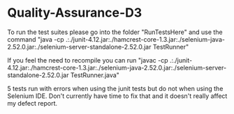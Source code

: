 # Quality-Assurance-D3

To run the test suites please go into the folder "RunTestsHere" and use the command "java -cp .:./junit-4.12.jar:./hamcrest-core-1.3.jar:./selenium-java-2.52.0.jar:./selenium-server-standalone-2.52.0.jar TestRunner"

If you feel the need to recompile you can run "javac -cp .:./junit-4.12.jar:./hamcrest-core-1.3.jar:./selenium-java-2.52.0.jar:./selenium-server-standalone-2.52.0.jar TestRunner.java"

5 tests run with errors when using the junit tests but do not when using the Selenium IDE. Don't currently have time to fix that and it doesn't really affect my defect report.